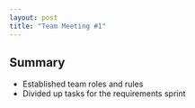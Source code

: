 ```yaml
---
layout: post
title: "Team Meeting #1"
---
```


## Summary 
- Established team roles and rules
- Divided up tasks for the requirements sprint
